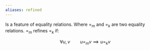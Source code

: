 ```yaml
---
aliases: refined
---
```


Is a feature of equality relations.  Where $=_m$ and $=_k$ are two equality relations.
$=_m$ refines $=_k$ if:

$$\forall u,v \qquad u =_m v \implies u =_k v$$ 